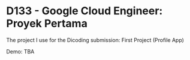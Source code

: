 # D133 - Google Cloud Engineer: Proyek Pertama

The project I use for the Dicoding submission: First Project (Profile App)

Demo: TBA
